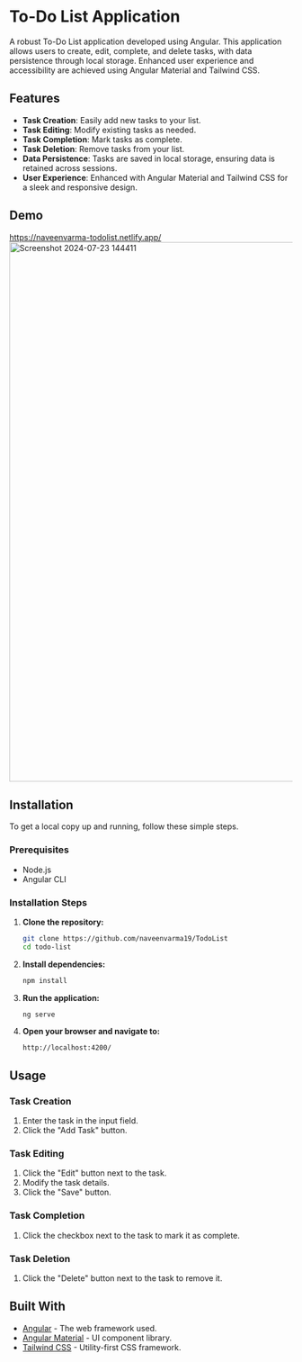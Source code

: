 # To-Do List Application

A robust To-Do List application developed using Angular. This application allows users to create, edit, complete, and delete tasks, with data persistence through local storage. Enhanced user experience and accessibility are achieved using Angular Material and Tailwind CSS.

## Features

- **Task Creation**: Easily add new tasks to your list.
- **Task Editing**: Modify existing tasks as needed.
- **Task Completion**: Mark tasks as complete.
- **Task Deletion**: Remove tasks from your list.
- **Data Persistence**: Tasks are saved in local storage, ensuring data is retained across sessions.
- **User Experience**: Enhanced with Angular Material and Tailwind CSS for a sleek and responsive design.

## Demo
https://naveenvarma-todolist.netlify.app/
<img width="959" alt="Screenshot 2024-07-23 144411" src="https://github.com/user-attachments/assets/5ee8c90d-7cac-48f1-9136-5b6025de8375">


## Installation

To get a local copy up and running, follow these simple steps.

### Prerequisites

- Node.js
- Angular CLI

### Installation Steps

1. **Clone the repository:**
   ```bash
   git clone https://github.com/naveenvarma19/TodoList
   cd todo-list
   ```

2. **Install dependencies:**
   ```bash
   npm install
   ```

3. **Run the application:**
   ```bash
   ng serve
   ```

4. **Open your browser and navigate to:**
   ```
   http://localhost:4200/
   ```

## Usage

### Task Creation

1. Enter the task in the input field.
2. Click the "Add Task" button.

### Task Editing

1. Click the "Edit" button next to the task.
2. Modify the task details.
3. Click the "Save" button.

### Task Completion

1. Click the checkbox next to the task to mark it as complete.

### Task Deletion

1. Click the "Delete" button next to the task to remove it.

## Built With

- [Angular](https://angular.io/) - The web framework used.
- [Angular Material](https://material.angular.io/) - UI component library.
- [Tailwind CSS](https://tailwindcss.com/) - Utility-first CSS framework.

